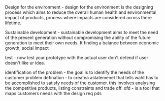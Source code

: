 Design for the environment - design for the environment is the designing process which aims to reduce the overall human health and environmental impact of products, process where impacts are considered across there lifetime.

Sustainable development - sustainable development aims to meet the need of the present generation without compromising the ability of the future generation to meet their own needs. It finding  a balance between economic growth, social impact 



test - now test your prototype with the actual user don't defend if user doesn't like ur idea.

identification of the problem - the goal is to identify the needs of the customer 
problem defination - to createa astatemenet that tells waht has to be accomplished to satisfy needs of the customer. this involves analysing the competitive products, listing constraints and trade off.
ofd - is a tool that maps customers needs  with the design req
pds 
